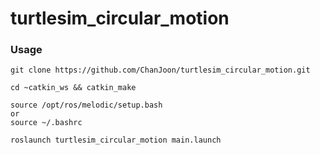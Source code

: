# turtlesim_circular_motion
### Usage
```
git clone https://github.com/ChanJoon/turtlesim_circular_motion.git

cd ~catkin_ws && catkin_make

source /opt/ros/melodic/setup.bash
or
source ~/.bashrc

roslaunch turtlesim_circular_motion main.launch
```